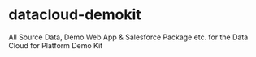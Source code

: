# datacloud-demokit
All Source Data, Demo Web App &amp; Salesforce Package etc. for the Data Cloud for Platform Demo Kit
